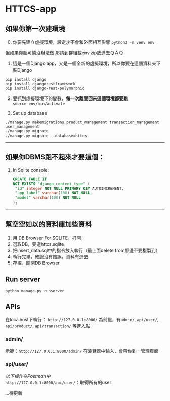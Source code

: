# HTTCS-app

## 如果你第一次建環境

0. 你要先建立虛擬環境，設定才不會和外面相互影響
   `python3 -m venv env`

但如果你超可憐沒辦法做 那請到群組載env.zip放進去ＱＡＱ

1. 這是一個Django app，又是一個全新的虛擬環境，所以你要在這個資料夾下裝Django
```
pip install django
pip install djangorestframework
pip install django-rest-polymorphic
```

2. 要抓到虛擬環境下的變數，__**每一次離開回來這個環境都要跑**__  
   `source env/bin/activate`

3.  Set up database
```
./manage.py makemigrations product_management transaction_management user_management
./manage.py migrate
./manage.py migrate --database=httcs
```
*****
## 如果你DBMS跑不起來才要這個：
1. In Sqlite console: 

   ```sql
   CREATE TABLE IF
   NOT EXISTS "django_content_type" (
    "id" integer NOT NULL PRIMARY KEY AUTOINCREMENT,
    "app_label" varchar(100) NOT NULL,
    "model" varchar(100) NOT NULL
   );
   ```
*****

## 幫空空如以的資料庫加些資料

1. 用 DB Browser For SQLITE，打開，
2. 選取DB，要選httcs.sqlite
3. 把insert_data.sql中的指令放入執行（最上面delete from那邊不要複製到）
4. 執行完畢，確認沒有錯誤，資料有進去
5. 存檔，關閉DB Browser
   
## Run server

`python manage.py runserver`

## APIs

在localhost下執行：
`http://127.0.0.1:8000/` 為前綴，有`admin/`, `api/user/`, `api/product/`, `api/transaction/` 等進入點

### admin/

示範：`http://127.0.0.1:8000/admin/`
在瀏覽器中輸入，會帶你到一管理頁面

### api/user/
*以下操作在Postman中*  
`http://127.0.0.1:8000/api/user/`：取得所有的user  

...待更新




